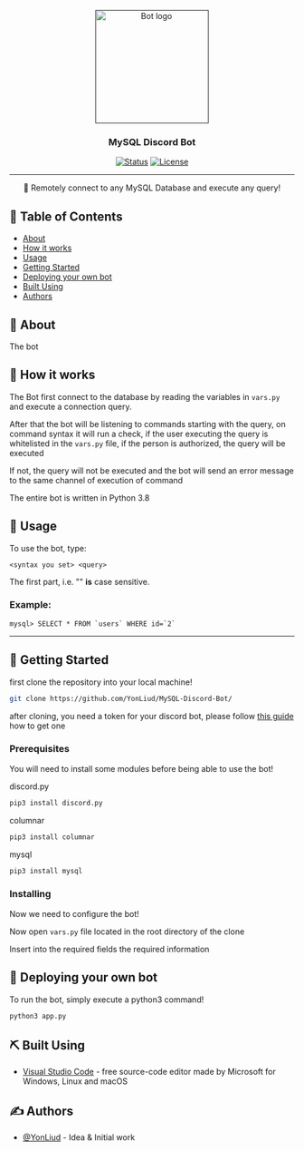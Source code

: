 <p align="center">
  <a href="" rel="noopener">
 <img width=200px height=200px src="https://icons-for-free.com/iconfiles/png/512/development+logo+mysql+icon-1320184807686758112.png" alt="Bot logo"></a>
</p>

<h3 align="center">MySQL Discord Bot</h3>

<div align="center">

[![Status](https://img.shields.io/badge/status-active-success.svg)]()
[![License](https://img.shields.io/badge/license-MIT-blue.svg)](/LICENSE)

</div>

---

<p align="center"> 🤖 Remotely connect to any MySQL Database and execute any query!
    <br> 
</p>

## 📝 Table of Contents

- [About](#about)
- [How it works](#working)
- [Usage](#usage)
- [Getting Started](#getting_started)
- [Deploying your own bot](#deployment)
- [Built Using](#built_using)
- [Authors](#authors)

## 🧐 About <a name = "about"></a>

The bot 

## 💭 How it works <a name = "working"></a>

The Bot first connect to the database by reading the variables in ``vars.py`` and execute a connection query.

After that the bot will be listening to commands starting with the query, on command syntax it will run a check, if the user executing the query is whitelisted in the ``vars.py`` file, if the person is authorized, the query will be executed

If not, the query will not be executed and the bot will send an error message to the same channel of execution of command

The entire bot is written in Python 3.8

## 🎈 Usage <a name = "usage"></a>

To use the bot, type:

```
<syntax you set> <query>
```

The first part, i.e. "<syntax>" **is** case sensitive.

### Example:
```
mysql> SELECT * FROM `users` WHERE id=`2`
```

---

## 🏁 Getting Started <a name = "getting_started"></a>

first clone the repository into your local machine!
```sh
git clone https://github.com/YonLiud/MySQL-Discord-Bot/
```
after cloning, you need a token for your discord bot, please follow [this guide](https://www.writebots.com/discord-bot-token/) how to get one



### Prerequisites

You will need to install some modules before being able to use the bot!

discord.py
```sh
pip3 install discord.py
```

columnar
```sh
pip3 install columnar
```

mysql
```sh 
pip3 install mysql
```

### Installing

Now we need to configure the bot!

Now open ``vars.py`` file located in the root directory of the clone

Insert into the required fields the required information

## 🚀 Deploying your own bot <a name = "deployment"></a>

To run the bot, simply execute a python3 command!
```sh
python3 app.py
```

## ⛏️ Built Using <a name = "built_using"></a>

- [Visual Studio Code](https://github.com/microsoft/vscode) - free source-code editor made by Microsoft for Windows, Linux and macOS

## ✍️ Authors <a name = "authors"></a>

- [@YonLiud](https://github.com/YonLiud) - Idea & Initial work
